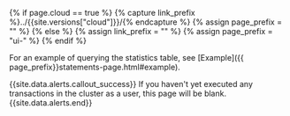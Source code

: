 {% if page.cloud == true %}
  {% capture link_prefix %}../{{site.versions["cloud"]}}/{% endcapture %}
  {% assign page_prefix = "" %}
{% else %}
  {% assign link_prefix = "" %}
  {% assign page_prefix = "ui-" %}
{% endif %}

For an example of querying the statistics table, see [Example]({{ page_prefix}}statements-page.html#example).

{{site.data.alerts.callout_success}}
If you haven't yet executed any transactions in the cluster as a user, this page will be blank.
{{site.data.alerts.end}}
